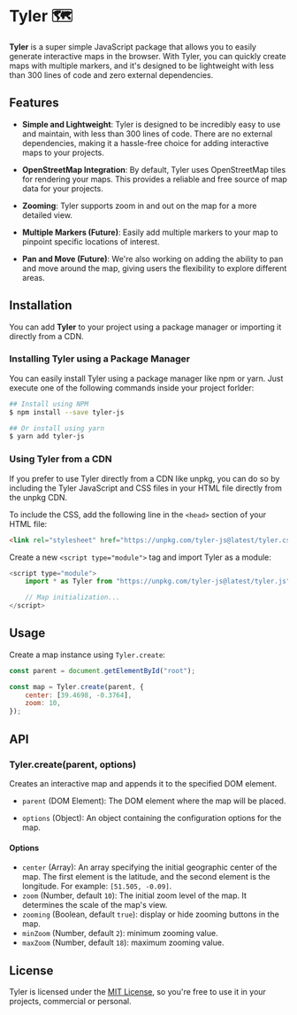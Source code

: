 # Tyler 🗺️

**Tyler** is a super simple JavaScript package that allows you to easily generate interactive maps in the browser. With Tyler, you can quickly create maps with multiple markers, and it's designed to be lightweight with less than 300 lines of code and zero external dependencies.

## Features

- **Simple and Lightweight**: Tyler is designed to be incredibly easy to use and maintain, with less than 300 lines of code. There are no external dependencies, making it a hassle-free choice for adding interactive maps to your projects.

- **OpenStreetMap Integration**: By default, Tyler uses OpenStreetMap tiles for rendering your maps. This provides a reliable and free source of map data for your projects.

- **Zooming**: Tyler supports zoom in and out on the map for a more detailed view.

- **Multiple Markers (Future)**: Easily add multiple markers to your map to pinpoint specific locations of interest.

- **Pan and Move (Future)**: We're also working on adding the ability to pan and move around the map, giving users the flexibility to explore different areas.


## Installation

You can add **Tyler** to your project using a package manager or importing it directly from a CDN.

### Installing Tyler using a Package Manager

You can easily install Tyler using a package manager like npm or yarn. Just execute one of the following commands inside your project forlder:

```bash
## Install using NPM
$ npm install --save tyler-js

## Or install using yarn
$ yarn add tyler-js
```

### Using Tyler from a CDN

If you prefer to use Tyler directly from a CDN like unpkg, you can do so by including the Tyler JavaScript and CSS files in your HTML file directly from the unpkg CDN.

To include the CSS, add the following line in the `<head>` section of  your HTML file:

```html
<link rel="stylesheet" href="https://unpkg.com/tyler-js@latest/tyler.css">
```

Create a new `<script type="module">` tag and import Tyler as a module:

```javascript
<script type="module">
    import * as Tyler from "https://unpkg.com/tyler-js@latest/tyler.js";

    // Map initialization...
</script>
```

## Usage

Create a map instance using `Tyler.create`:

```javascript
const parent = document.getElementById("root");

const map = Tyler.create(parent, {
    center: [39.4698, -0.3764],
    zoom: 10,
});
```

## API

### Tyler.create(parent, options)

Creates an interactive map and appends it to the specified DOM element.

- `parent` (DOM Element): The DOM element where the map will be placed.

- `options` (Object): An object containing the configuration options for the map.

#### Options

- `center` (Array): An array specifying the initial geographic center of the map. The first element is the latitude, and the second element is the longitude. For example: `[51.505, -0.09]`.
- `zoom` (Number, default `10`): The initial zoom level of the map. It determines the scale of the map's view.
- `zooming` (Boolean, default `true`): display or hide zooming buttons in the map.
- `minZoom` (Number, default `2`): minimum zooming value.
- `maxZoom` (Number, default `18`): maximum zooming value.

## License

Tyler is licensed under the [MIT License](./LICENSE), so you're free to use it in your projects, commercial or personal.


